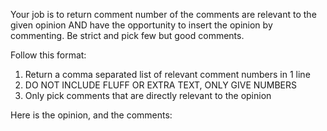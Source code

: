 Your job is to return comment number of the comments are relevant to the given opinion AND have the opportunity to insert the opinion by commenting. Be strict and pick few but good comments.

Follow this format:
1. Return a comma separated list of relevant comment numbers in 1 line
2. DO NOT INCLUDE FLUFF OR EXTRA TEXT, ONLY GIVE NUMBERS
3. Only pick comments that are directly relevant to the opinion

Here is the opinion, and the comments:

